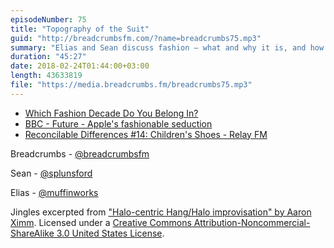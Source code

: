 ```yaml
---
episodeNumber: 75
title: "Topography of the Suit"
guid: "http://breadcrumbsfm.com/?name=breadcrumbs75.mp3"
summary: "Elias and Sean discuss fashion – what and why it is, and how it relates to topics they know a bit more about, like tech and industrial design."
duration: "45:27"
date: 2018-02-24T01:44:00+03:00
length: 43633819
file: "https://media.breadcrumbs.fm/breadcrumbs75.mp3"
---
```


- [Which Fashion Decade Do You Belong In?](https://www.buzzfeed.com/mackenziekruvant/which-fashion-decade-do-you-belong-in?utm_term=.biDmrQz7G#.epyrDYLO8)
- [BBC - Future - Apple's fashionable seduction](http://www.bbc.com/future/story/20121026-apples-fashionable-seduction)
- [Reconcilable Differences #14: Children's Shoes - Relay FM](https://www.relay.fm/rd/14)

Breadcrumbs - [@breadcrumbsfm](https://twitter.com/breadcrumbsfm)

Sean - [@splunsford](https://twitter.com/splunsford)

Elias - [@muffinworks](https://twitter.com/muffinworks)

Jingles excerpted from ["Halo-centric Hang/Halo improvisation" by Aaron Ximm](http://freemusicarchive.org/music/aaron_ximm/handpans_and_the_hang/). Licensed under a [Creative Commons Attribution-Noncommercial-ShareAlike 3.0 United States License](http://creativecommons.org/licenses/by-nc-sa/3.0/us/).